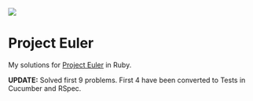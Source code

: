 [<img src="https://travis-ci.org/cmullinsTU/project-euler.png">](https://travis-ci.org/cmullinsTU/project-euler)

Project Euler
=============

My solutions for [Project Euler](http://www.projecteuler.net) in Ruby.

**UPDATE:** Solved first 9 problems. First 4 have been converted to 
Tests in Cucumber and RSpec.
